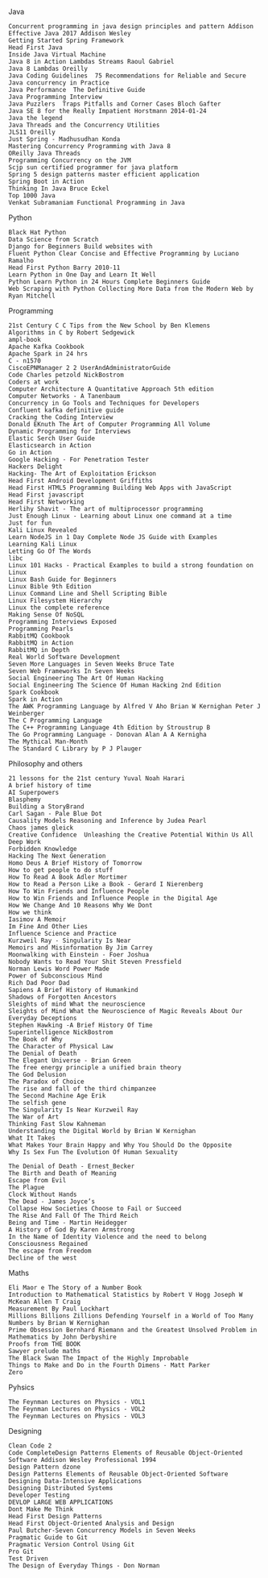 Java

	Concurrent programming in java design principles and pattern Addison
	Effective Java 2017 Addison Wesley
	Getting Started Spring Framework
	Head First Java 
	Inside Java Virtual Machine
	Java 8 in Action Lambdas Streams Raoul Gabriel
	Java 8 Lambdas Oreilly 
	Java Coding Guidelines  75 Recommendations for Reliable and Secure 
	Java concurrency in Practice
	Java Performance  The Definitive Guide
	Java Programming Interview
	Java Puzzlers  Traps Pitfalls and Corner Cases Bloch Gafter
	Java SE 8 for the Really Impatient Horstmann 2014-01-24
	Java the legend
	Java Threads and the Concurrency Utilities
	JLS11 Oreilly 
	Just Spring - Madhusudhan Konda
	Mastering Concurrency Programming with Java 8
	OReilly Java Threads
	Programming Concurrency on the JVM
	Scjp sun certified programmer for java platform
	Spring 5 design patterns master efficient application
	Spring Boot in Action
	Thinking In Java Bruce Eckel
	Top 1000 Java
	Venkat Subramaniam Functional Programming in Java


Python

	Black Hat Python
	Data Science from Scratch
	Django for Beginners Build websites with
	Fluent Python Clear Concise and Effective Programming by Luciano Ramalho 
	Head First Python Barry 2010-11
	Learn Python in One Day and Learn It Well
	Python Learn Python in 24 Hours Complete Beginners Guide
	Web Scraping with Python Collecting More Data from the Modern Web by Ryan Mitchell 


Programming

	21st Century C C Tips from the New School by Ben Klemens 
	Algorithms in C by Robert Sedgewick 
	ampl-book
	Apache Kafka Cookbook
	Apache Spark in 24 hrs 
	C - n1570
	CiscoEPNManager 2 2 UserAndAdministratorGuide
	Code Charles petzold NickBostrom
	Coders at work
	Computer Architecture A Quantitative Approach 5th edition
	Computer Networks - A Tanenbaum
	Concurrency in Go Tools and Techniques for Developers
	Confluent kafka definitive guide
	Cracking the Coding Interview
	Donald EKnuth The Art of Computer Programming All Volume
	Dynamic Programming for Interviews
	Elastic Serch User Guide
	Elasticsearch in Action
	Go in Action
	Google Hacking - For Penetration Tester
	Hackers Delight
	Hacking- The Art of Exploitation Erickson
	Head First Android Development Griffiths
	Head First HTML5 Programming Building Web Apps with JavaScript
	Head First javascript
	Head First Networking
	Herlihy Shavit - The art of multiprocessor programming
	Just Enough Linux - Learning about Linux one command at a time
	Just for fun
	Kali Linux Revealed
	Learn NodeJS in 1 Day Complete Node JS Guide with Examples
	Learning Kali Linux
	Letting Go Of The Words
	libc
	Linux 101 Hacks - Practical Examples to build a strong foundation on Linux
	Linux Bash Guide for Beginners
	Linux Bible 9th Edition
	Linux Command Line and Shell Scripting Bible 
	Linux Filesystem Hierarchy
	Linux the complete reference
	Making Sense Of NoSQL
	Programming Interviews Exposed
	Programming Pearls
	RabbitMQ Cookbook
	RabbitMQ in Action
	RabbitMQ in Depth
	Real World Software Development
	Seven More Languages in Seven Weeks Bruce Tate
	Seven Web Frameworks In Seven Weeks
	Social Engineering The Art Of Human Hacking
	Social Engineering The Science Of Human Hacking 2nd Edition
	Spark Cookbook
	Spark in Action
	The AWK Programming Language by Alfred V Aho Brian W Kernighan Peter J Weinberger
	The C Programming Language
	The C++ Programming Language 4th Edition by Stroustrup B 
	The Go Programming Language - Donovan Alan A A Kernigha
	The Mythical Man-Month
	The Standard C Library by P J Plauger 


Philosophy and others

	21 lessons for the 21st century Yuval Noah Harari
	A brief history of time
	AI Superpowers
	Blasphemy
	Building a StoryBrand
	Carl Sagan - Pale Blue Dot
	Causality Models Reasoning and Inference by Judea Pearl 
	Chaos james gleick
	Creative Confidence  Unleashing the Creative Potential Within Us All 
	Deep Work
	Forbidden Knowledge
	Hacking The Next Generation
	Homo Deus A Brief History of Tomorrow
	How to get people to do stuff
	How To Read A Book Adler Mortimer
	How to Read a Person Like a Book - Gerard I Nierenberg
	How To Win Friends and Influence People
	How to Win Friends and Influence People in the Digital Age
	How We Change And 10 Reasons Why We Dont
	How we think
	Iasimov A Memoir
	Im Fine And Other Lies
	Influence Science and Practice
	Kurzweil Ray - Singularity Is Near
	Memoirs and Misinformation By Jim Carrey
	Moonwalking with Einstein - Foer Joshua
	Nobody Wants to Read Your Shit Steven Pressfield 
	Norman Lewis Word Power Made
	Power of Subconscious Mind
	Rich Dad Poor Dad
	Sapiens A Brief History of Humankind
	Shadows of Forgotten Ancestors
	Sleights of mind What the neuroscience
	Sleights of Mind What the Neuroscience of Magic Reveals About Our Everyday Deceptions 
	Stephen Hawking -A Brief History Of Time
	Superintelligence NickBostrom
	The Book of Why
	The Character of Physical Law
	The Denial of Death
	The Elegant Universe - Brian Green
	The free energy principle a unified brain theory
	The God Delusion
	The Paradox of Choice
	The rise and fall of the third chimpanzee
	The Second Machine Age Erik
	The selfish gene
	The Singularity Is Near Kurzweil Ray
	The War of Art
	Thinking Fast Slow Kahneman 
	Understanding the Digital World by Brian W Kernighan 
	What It Takes
	What Makes Your Brain Happy and Why You Should Do the Opposite
	Why Is Sex Fun The Evolution Of Human Sexuality 
	
	The Denial of Death - Ernest_Becker
	The Birth and Death of Meaning
	Escape from Evil
	The Plague
	Clock Without Hands
	The Dead - James Joyce’s
	Collapse How Societies Choose to Fail or Succeed
	The Rise And Fall Of The Third Reich
	Being and Time - Martin Heidegger
	A History of God By Karen Armstrong
	In the Name of Identity Violence and the need to belong
	Consciousness Regained
	The escape from Freedom
	Decline of the west


Maths

	Eli Maor e The Story of a Number Book
	Introduction to Mathematical Statistics by Robert V Hogg Joseph W McKean Allen T Craig 
	Measurement By Paul Lockhart
	Millions Billions Zillions Defending Yourself in a World of Too Many Numbers by Brian W Kernighan
	Prime Obsession Bernhard Riemann and the Greatest Unsolved Problem in Mathematics by John Derbyshire
	Proofs from THE BOOK
	Sawyer prelude maths
	The Black Swan The Impact of the Highly Improbable
	Things to Make and Do in the Fourth Dimens - Matt Parker
	Zero


Pyhsics

	The Feynman Lectures on Physics - VOL1
	The Feynman Lectures on Physics - VOL2
	The Feynman Lectures on Physics - VOL3


Designing

	Clean Code 2
	Code CompleteDesign Patterns Elements of Reusable Object-Oriented Software Addison Wesley Professional 1994
	Design Pattern dzone
	Design Patterns Elements of Reusable Object-Oriented Software
	Designing Data-Intensive Applications
	Designing Distributed Systems
	Developer Testing
	DEVLOP LARGE WEB APPLICATIONS
	Dont Make Me Think
	Head First Design Patterns
	Head First Object-Oriented Analysis and Design
	Paul Butcher-Seven Concurrency Models in Seven Weeks
	Pragmatic Guide to Git
	Pragmatic Version Control Using Git
	Pro Git
	Test Driven
	The Design of Everyday Things - Don Norman



